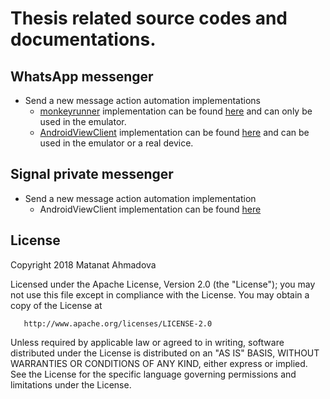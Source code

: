# Thesis related source codes and documentations. 


## WhatsApp messenger
 * Send a new message action automation implementations
   * [monkeyrunner](https://developer.android.com/studio/test/monkeyrunner/) implementation can be found [here](https://github.com/amatanat/thesis/blob/master/whatsapp-monkeyrunner.py) and can only be used in the emulator.
   * [AndroidViewClient](https://github.com/dtmilano/AndroidViewClient/wiki) implementation can be found [here](https://github.com/amatanat/thesis/blob/master/whatsapp-androidviewclient.py) and can be used in the emulator or a real device.
  
## Signal private messenger 
* Send a new message action automation implementation
  * AndroidViewClient implementation can be found [here](https://github.com/amatanat/thesis/blob/master/signal-androidviewclient.py)


License
-------

 Copyright 2018 Matanat Ahmadova

   Licensed under the Apache License, Version 2.0 (the "License");
   you may not use this file except in compliance with the License.
   You may obtain a copy of the License at

       http://www.apache.org/licenses/LICENSE-2.0

   Unless required by applicable law or agreed to in writing, software
   distributed under the License is distributed on an "AS IS" BASIS,
   WITHOUT WARRANTIES OR CONDITIONS OF ANY KIND, either express or implied.
   See the License for the specific language governing permissions and
   limitations under the License.
